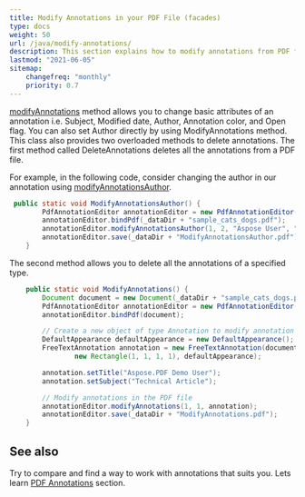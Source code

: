 ```yaml
---
title: Modify Annotations in your PDF File (facades)
type: docs
weight: 50
url: /java/modify-annotations/
description: This section explains how to modify annotations from PDF file to XFDF with Aspose.PDF Facades.
lastmod: "2021-06-05"
sitemap:
    changefreq: "monthly"
    priority: 0.7
---
```


[modifyAnnotations](https://apireference.aspose.com/pdf/java/com.aspose.pdf.facades/PdfAnnotationEditor#modifyAnnotations-int-int-com.aspose.pdf.Annotation-) method allows you to change basic attributes of an annotation i.e. Subject, Modified date, Author, Annotation color, and Open flag. You can also set Author directly by using ModifyAnnotations method. This class also provides two overloaded methods to delete annotations. The first method called DeleteAnnotations deletes all the annotations from a PDF file.  

For example, in the following code, consider changing the author in our annotation using [modifyAnnotationsAuthor](https://apireference.aspose.com/pdf/java/com.aspose.pdf.facades/PdfAnnotationEditor#modifyAnnotationsAuthor-int-int-java.lang.String-java.lang.String-).

```java
 public static void ModifyAnnotationsAuthor() {
        PdfAnnotationEditor annotationEditor = new PdfAnnotationEditor();
        annotationEditor.bindPdf(_dataDir + "sample_cats_dogs.pdf");
        annotationEditor.modifyAnnotationsAuthor(1, 2, "Aspose User", "Aspose.PDF user");
        annotationEditor.save(_dataDir + "ModifyAnnotationsAuthor.pdf");
    }
```

The second method allows you to delete all the annotations of a specified type.

```java
    public static void ModifyAnnotations() {
        Document document = new Document(_dataDir + "sample_cats_dogs.pdf");
        PdfAnnotationEditor annotationEditor = new PdfAnnotationEditor();
        annotationEditor.bindPdf(document);

        // Create a new object of type Annotation to modify annotation attributes
        DefaultAppearance defaultAppearance = new DefaultAppearance();
        FreeTextAnnotation annotation = new FreeTextAnnotation(document.getPages().get_Item(1),
                new Rectangle(1, 1, 1, 1), defaultAppearance);

        annotation.setTitle("Aspose.PDF Demo User");
        annotation.setSubject("Technical Article");

        // Modify annotations in the PDF file
        annotationEditor.modifyAnnotations(1, 1, annotation);
        annotationEditor.save(_dataDir + "ModifyAnnotations.pdf");
    }
```

## See also

Try to compare and find a way to work with annotations that suits you. Lets learn [PDF Annotations](/pdf/java/annotations/) section.